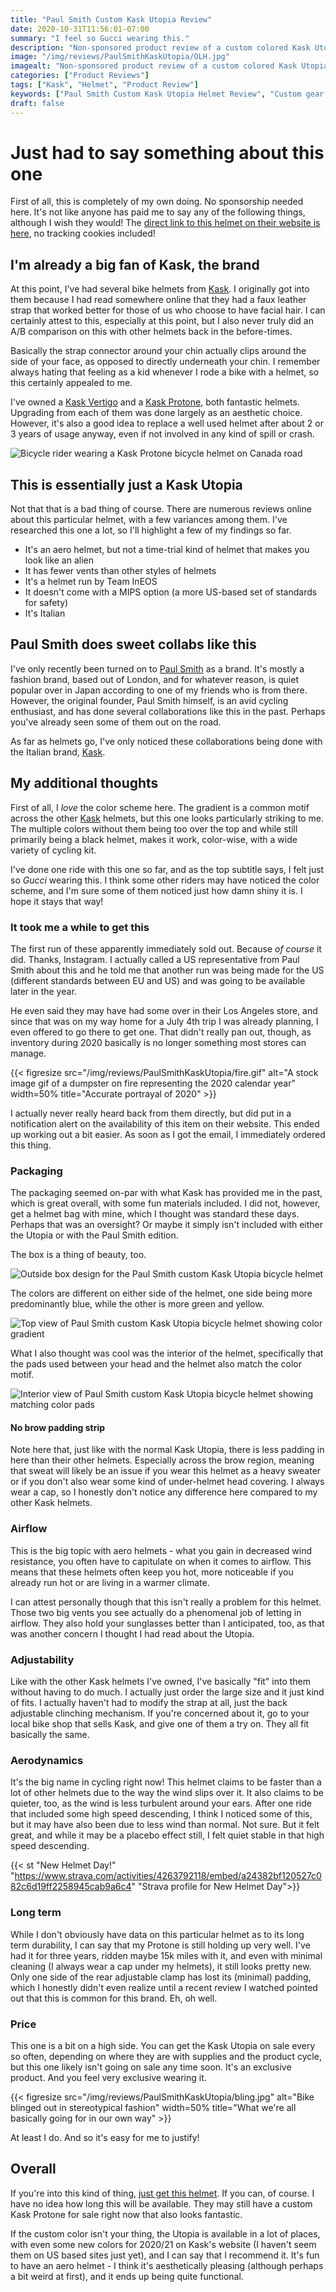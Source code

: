 ```yaml
---
title: "Paul Smith Custom Kask Utopia Review"
date: 2020-10-31T11:56:01-07:00
summary: "I feel so Gucci wearing this."
description: "Non-sponsored product review of a custom colored Kask Utopia bicycle helmet, created by clothing brand and bicycle enthusiast Paul Smith"
image: "/img/reviews/PaulSmithKaskUtopia/OLH.jpg"
imagealt: "Non-sponsored product review of a custom colored Kask Utopia bicycle helmet, created by clothing brand and bicycle enthusiast Paul Smith. Image contains: Factor O2 VAM bicycle, multicolored rainbow Paul Smith Kask Utopia helmet, redwood trees, Skyline Blvd, Old La Honda Road."
categories: ["Product Reviews"]
tags: ["Kask", "Helmet", "Product Review"]
keywords: ["Paul Smith Custom Kask Utopia Helmet Review", "Custom gear for your ride", "Unique products for your bike"]
draft: false
---
```

# Just had to say something about this one
First of all, this is completely of my own doing. No sponsorship needed here. It's not like anyone has paid me to say any of the following things, although I wish they would! The [direct link to this helmet on their website is here](https://www.paulsmith.com/us/paul-smith-kask-rainbow-stripe-utopia-us-cycling-helmet), no tracking cookies included!

## I'm already a big fan of Kask, the brand
At this point, I've had several bike helmets from [Kask](https://www.kask.com/). I originally got into them because I had read somewhere online that they had a faux leather strap that worked better for those of us who choose to have facial hair. I can certainly attest to this, especially at this point, but I also never truly did an A/B comparison on this with other helmets back in the before-times.

Basically the strap connector around your chin actually clips around the side of your face, as opposed to directly underneath your chin. I remember always hating that feeling as a kid whenever I rode a bike with a helmet, so this certainly appealed to me.

I've owned a [Kask Vertigo](https://amzn.to/3jIEWL9) and a [Kask Protone](https://amzn.to/31XWmxC), both fantastic helmets. Upgrading from each of them was done largely as an aesthetic choice. However, it's also a good idea to replace a well used helmet after about 2 or 3 years of usage anyway, even if not involved in any kind of spill or crash.

![Bicycle rider wearing a Kask Protone bicycle helmet on Canada road](/img/reviews/PaulSmithKaskUtopia/protone.jpg#center "I actually took this photo because I wanted to check if I had a bug lodged in one of those big ol' vents!")

## This is essentially just a Kask Utopia
Not that that is a bad thing of course. There are numerous reviews online about this particular helmet, with a few variances among them. I've researched this one a lot, so I'll highlight a few of my findings so far.

* It's an aero helmet, but not a time-trial kind of helmet that makes you look like an alien
* It has fewer vents than other styles of helmets
* It's a helmet run by Team InEOS
* It doesn't come with a MIPS option (a more US-based set of standards for safety)
* It's Italian

## Paul Smith does sweet collabs like this
I've only recently been turned on to [Paul Smith](https://www.paulsmith.com/us) as a brand. It's mostly a fashion brand, based out of London, and for whatever reason, is quiet popular over in Japan according to one of my friends who is from there. However, the original founder, Paul Smith himself, is an avid cycling enthusiast, and has done several collaborations like this in the past. Perhaps you've already seen some of them out on the road.

As far as helmets go, I've only noticed these collaborations being done with the Italian brand, [Kask](https://www.kask.com/).

## My additional thoughts
First of all, I _love_ the color scheme here. The gradient is a common motif across the other [Kask](https://www.kask.com/) helmets, but this one looks particularly striking to me. The multiple colors without them being too over the top and while still primarily being a black helmet, makes it work, color-wise, with a wide variety of cycling kit.

I've done one ride with this one so far, and as the top subtitle says, I felt just so _Gucci_ wearing this. I think some other riders may have noticed the color scheme, and I'm sure some of them noticed just how damn shiny it is. I hope it stays that way!

### It took me a while to get this
The first run of these apparently immediately sold out. Because _of course_ it did. Thanks, Instagram. I actually called a US representative from Paul Smith about this and he told me that another run was being made for the US (different standards between EU and US) and was going to be available later in the year.

He even said they may have had some over in their Los Angeles store, and since that was on my way home for a July 4th trip I was already planning, I even offered to go there to get one. That didn't really pan out, though, as inventory during 2020 basically is no longer something most stores can manage.

{{< figresize src="/img/reviews/PaulSmithKaskUtopia/fire.gif" alt="A stock image gif of a dumpster on fire representing the 2020 calendar year" width=50% title="Accurate portrayal of 2020" >}}

I actually never really heard back from them directly, but did put in a notification alert on the availability of this item on their website. This ended up working out a bit easier. As soon as I got the email, I immediately ordered this thing.

### Packaging
The packaging seemed on-par with what Kask has provided me in the past, which is great overall, with some fun materials included. I did not, however, get a helmet bag with mine, which I thought was standard these days. Perhaps that was an oversight? Or maybe it simply isn't included with either the Utopia or with the Paul Smith edition.

The box is a thing of beauty, too.

![Outside box design for the Paul Smith custom Kask Utopia bicycle helmet](/img/reviews/PaulSmithKaskUtopia/box.jpg "So pretty")

The colors are different on either side of the helmet, one side being more predominantly blue, while the other is more green and yellow.

![Top view of Paul Smith custom Kask Utopia bicycle helmet showing color gradient](/img/reviews/PaulSmithKaskUtopia/topview.jpg "It's hard to capture this without also capturing yourself, it's so shiny")

What I also thought was cool was the interior of the helmet, specifically that the pads used between your head and the helmet also match the color motif.

![Interior view of Paul Smith custom Kask Utopia bicycle helmet showing matching color pads](/img/reviews/PaulSmithKaskUtopia/interior.jpg "A very thoughtful addition")

#### No brow padding strip
Note here that, just like with the normal Kask Utopia, there is less padding in here than their other helmets. Especially across the brow region, meaning that sweat will likely be an issue if you wear this helmet as a heavy sweater or if you don't also wear some kind of under-helmet head covering. I always wear a cap, so I honestly don't notice any difference here compared to my other Kask helmets.

### Airflow
This is the big topic with aero helmets - what you gain in decreased wind resistance, you often have to capitulate on when it comes to airflow. This means that these helmets often keep you hot, more noticeable if you already run hot or are living in a warmer climate.

I can attest personally though that this isn't really a problem for this helmet. Those two big vents you see actually do a phenomenal job of letting in airflow. They also hold your sunglasses better than I anticipated, too, as that was another concern I thought I had read about the Utopia.

### Adjustability
Like with the other Kask helmets I've owned, I've basically "fit" into them without having to do much. I actually just order the large size and it just kind of fits. I actually haven't had to modify the strap at all, just the back adjustable clinching mechanism. If you're concerned about it, go to your local bike shop that sells Kask, and give one of them a try on. They all fit basically the same.

### Aerodynamics
It's the big name in cycling right now! This helmet claims to be faster than a lot of other helmets due to the way the wind slips over it. It also claims to be quieter, too, as the wind is less turbulent around your ears. After one ride that included some high speed descending, I think I noticed some of this, but it may have also been due to less wind than normal. Not sure. But it felt great, and while it may be a placebo effect still, I felt quiet stable in that high speed descending.

{{< st "New Helmet Day!" "https://www.strava.com/activities/4263792118/embed/a24382bf120527c082c6d19ff2258945cab9a6c4" "Strava profile for New Helmet Day">}}

### Long term
While I don't obviously have data on this particular helmet as to its long term durability, I can say that my Protone is still holding up very well. I've had it for three years, ridden maybe 15k miles with it, and even with minimal cleaning (I always wear a cap under my helmets), it still looks pretty new. Only one side of the rear adjustable clamp has lost its (minimal) padding, which I honestly didn't even realize until a recent review I watched pointed out that this is common for this brand. Eh, oh well.

### Price
This one is a bit on a high side. You can get the Kask Utopia on sale every so often, depending on where they are with supplies and the product cycle, but this one likely isn't going on sale any time soon. It's an exclusive product. And you feel very exclusive wearing it.

{{< figresize src="/img/reviews/PaulSmithKaskUtopia/bling.jpg" alt="Bike blinged out in stereotypical fashion" width=50% title="What we're all basically going for in our own way" >}}

At least I do. And so it's easy for me to justify!

## Overall
If you're into this kind of thing, [just get this helmet](https://www.paulsmith.com/us/paul-smith-kask-rainbow-stripe-utopia-us-cycling-helmet). If you can, of course. I have no idea how long this will be available. They may still have a custom Kask Protone for sale right now that also looks fantastic.

If the custom color isn't your thing, the Utopia is available in a lot of places, with even some new colors for 2020/21 on Kask's website (I haven't seem them on US based sites just yet), and I can say that I recommend it. It's fun to have an aero helmet - I think it's aesthetically pleasing (although perhaps a bit weird at first), and it ends up being quite functional.